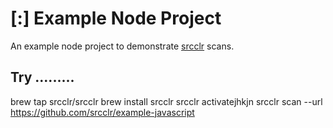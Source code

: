# [:] Example Node Project

An example node project to demonstrate [srcclr](https://www.srcclr.com) scans.

## Try .........


brew tap srcclr/srcclr
brew install srcclr
srcclr activatejhkjn
srcclr scan --url https://github.com/srcclr/example-javascript

